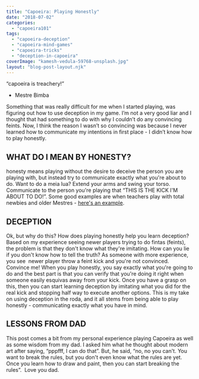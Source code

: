 ```yaml
---
title: "Capoeira: Playing Honestly"
date: "2018-07-02"
categories: 
  - "capoeira101"
tags: 
  - "capoeira-deception"
  - "capoeira-mind-games"
  - "capoeira-tricks"
  - "deception-in-capoeira"
coverImage: "kamesh-vedula-59768-unsplash.jpg"
layout: "blog-post-layout.njk"
---
```


“capoeira is treachery!”

- Mestre Bimba

Something that was really difficult for me when I started playing, was figuring out how to use deception in my game. I’m not a very good liar and I thought that had something to do with why I couldn’t do any convincing feints. Now, I think the reason I wasn’t so convincing was because I never learned how to communicate my intentions in first place - I didn’t know how to play honestly.

## WHAT DO I MEAN BY HONESTY?

honesty means playing without the desire to deceive the person you are playing with, but instead try to communicate exactly what you're about to do. Want to do a meia lua? Extend your arms and swing your torso. Communicate to the person you're playing that “THIS IS THE KICK I'M ABOUT TO DO!”. Some good examples are when teachers play with total newbies and older Mestres - [here's an example](https://www.youtube.com/watch?v=9uCHqYnmacE).

## DECEPTION

Ok, but why do this? How does playing honestly help you learn deception? Based on my experience seeing newer players trying to do fintas (feints), the problem is that they don't know what they're imitating. How can you lie if you don't know how to tell the truth? As someone with more experience, you see  newer player throw a feint kick and you're not convinced. Convince me! When you play honestly, you say exactly what you're going to do and the best part is that you can verify that you're doing it right when someone easily esquivas away from your kick. Once you have a grasp on this, then you can start learning deception by imitating what you did for the real kick and stopping half way to execute another options. This is my take on using deception in the roda, and it all stems from being able to play honestly - communicating exactly what you have in mind.

## LESSONS FROM DAD

This post comes a bit from my personal experience playing Capoeira as well as some wisdom from my dad. I asked him what he thought about modern art after saying, “pppfff, I can do that”. But, he said, “no, no you can't. You want to break the rules, but you don't even know what the rules are yet. Once you learn how to draw and paint, then you can start breaking the rules”.  Love you dad.
